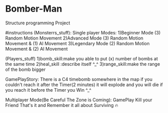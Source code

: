 # Bomber-Man
Structure programming Project

#instructions
(Monsterrs_stuff):
Single player Modes:
1)Beginner Mode (3) Random Motion Movement
2)Advanced Mode (3) Random Motion Movement & (1) AI Movement
3)Legendary Mode (2) Random Motion Movement & (2) AI Movement

(Players_stuff)
1)bomb_skill:make you able to put (x) number of bombs at the same time
2)heal_skill :describe itself ^_^
3)range_skill:make the range of the bomb bigger

GamePlayStory:
There is a C4 timebomb somewhere in the map if you couldn't reach it after the Timer(2 minutes) it will explode and you will die 
if you reach it before the Timer you Win ^_^

Multiplayer Mode(Be Careful The Zone is Coming):
GamePlay Kill your Friend That's it and Remember it all about Surviving 🔥
